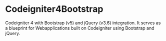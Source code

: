 # Codeigniter4Bootstrap
Codeigniter 4 with Bootstrap (v5) and jQuery (v3.6) integration. It serves as a blueprint for Webapplications built on Codeigniter using Bootstrap and jQuery.
